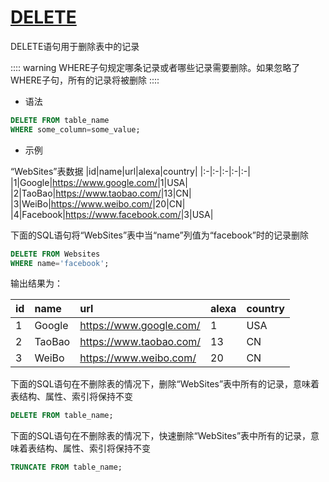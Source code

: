 # [DELETE](https://docs.microsoft.com/zh-cn/sql/t-sql/statements/truncate-table-transact-sql?redirectedfrom=MSDN&view=sql-server-ver15)

DELETE语句用于删除表中的记录

:::: warning
WHERE子句规定哪条记录或者哪些记录需要删除。如果忽略了WHERE子句，所有的记录将被删除
::::

- 语法

```sql
DELETE FROM table_name
WHERE some_column=some_value;
```

- 示例

“WebSites”表数据
|id|name|url|alexa|country|
|:-|:-|:-|:-|:-|
|1|Google|<https://www.google.com/>|1|USA|
|2|TaoBao|<https://www.taobao.com/>|13|CN|
|3|WeiBo|<https://www.weibo.com/>|20|CN|
|4|Facebook|<https://www.facebook.com/>|3|USA|

下面的SQL语句将“WebSites”表中当“name”列值为“facebook”时的记录删除

```sql
DELETE FROM Websites
WHERE name='facebook';
```

输出结果为：

|id|name|url|alexa|country|
|:-|:-|:-|:-|:-|
|1|Google|<https://www.google.com/>|1|USA|
|2|TaoBao|<https://www.taobao.com/>|13|CN|
|3|WeiBo|<https://www.weibo.com/>|20|CN|

下面的SQL语句在不删除表的情况下，删除“WebSites”表中所有的记录，意味着表结构、属性、索引将保持不变

```sql
DELETE FROM table_name;
```

下面的SQL语句在不删除表的情况下，快速删除“WebSites”表中所有的记录，意味着表结构、属性、索引将保持不变

```sql
TRUNCATE FROM table_name;
```
